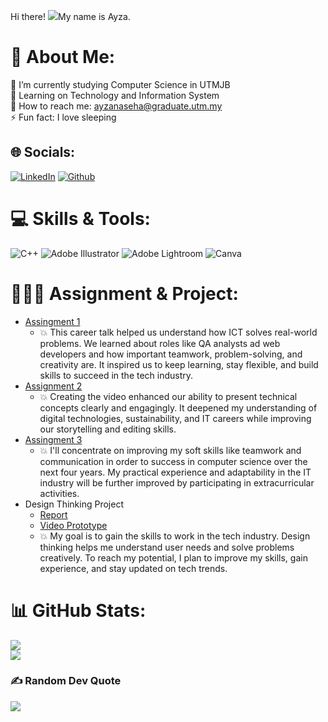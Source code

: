 Hi there! ![](https://user-images.githubusercontent.com/18350557/176309783-0785949b-9127-417c-8b55-ab5a4333674e.gif)My name is Ayza.

# 💫 About Me:
🔭 I’m currently studying Computer Science in UTMJB<br>🌱 Learning on Technology and Information System<br>💬 How to reach me: ayzanaseha@graduate.utm.my<br>⚡ Fun fact: I love sleeping

## 🌐 Socials:
[![LinkedIn](https://img.shields.io/badge/LinkedIn-%230077B5.svg?logo=linkedin&logoColor=white)](https://linkedin.com/in/Ayza ) [![Github](https://img.shields.io/badge/Github-%230077B5.svg?logo=Github&logoColor=white)](https://github.com/ayzanaseha) 

# 💻 Skills & Tools:
![C++](https://img.shields.io/badge/c++-%2300599C.svg?style=for-the-badge&logo=c%2B%2B&logoColor=white) ![Adobe Illustrator](https://img.shields.io/badge/adobe%20illustrator-%23FF9A00.svg?style=for-the-badge&logo=adobe%20illustrator&logoColor=white) ![Adobe Lightroom](https://img.shields.io/badge/Adobe%20Lightroom-31A8FF.svg?style=for-the-badge&logo=Adobe%20Lightroom&logoColor=white) ![Canva](https://img.shields.io/badge/Canva-%2300C4CC.svg?style=for-the-badge&logo=Canva&logoColor=white)

# 👩🏻‍💻 Assignment & Project: 
- [Assingment 1](https://pdflink.to/ec1bb89e/)
  - 💥 This career talk helped us understand how ICT solves real-world problems. 
We learned about roles like QA analysts ad web developers and how important teamwork, problem-solving, and 
creativity are. 
It inspired us to keep learning, stay flexible, and build skills to succeed in the tech industry.
- [Assignment 2](https://drive.google.com/file/d/1xO5uDRhpWYHY5L2xcT1uJpyNKME2FK8T/view?pli=1)
  - 💥 Creating the video enhanced our ability to present technical concepts clearly and engagingly. It deepened my understanding of digital technologies, sustainability, and IT careers while improving our storytelling and editing skills.
- [Assingment 3](https://pdflink.to/43fc297e/)
  - 💥 I'll concentrate on improving my soft skills like
 teamwork and communication in order to success in
 computer science over the next four years. My practical
 experience and adaptability in the IT industry will be
 further improved by participating in extracurricular
 activities.
- Design Thinking Project
  - [Report](https://pdflink.to/98e86caf/)
  - [Video Prototype](https://drive.google.com/file/d/17u1K50ue0WRdYtt_W-ZnrgqYwzbBq9Ae/view?usp=sharing)
  - 💥 My goal is to gain the skills to work in the tech industry. Design thinking helps me understand user needs and solve problems creatively. To reach my potential, I plan to improve my skills, gain experience, and stay updated on tech trends.
 
# 📊 GitHub Stats:
![](https://github-readme-stats.vercel.app/api?username=ayzanaseha&theme=transparent&hide_border=false&include_all_commits=false&count_private=false)<br/>
![](https://github-readme-streak-stats.herokuapp.com/?user=ayzanaseha&theme=transparent&hide_border=false)<br/>

### ✍️ Random Dev Quote
![](https://quotes-github-readme.vercel.app/api?type=horizontal&theme=tokyonight)
<!-- Proudly created with GPRM ( https://gprm.itsvg.in ) -->
